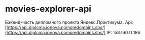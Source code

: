 # movies-explorer-api
Бэкенд-часть дипломного проекта Яндекс.Практикума. 
Api: [https://api.diploma.ionova.nomoredomains.sbs/](https://api.diploma.ionova.nomoredomains.sbs/)
IP: 158.160.11.186
